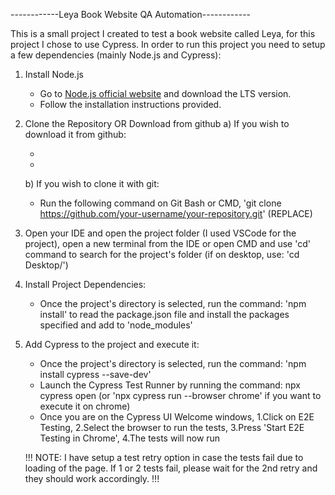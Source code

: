 ------------Leya Book Website QA Automation------------

This is a small project I created to test a book website called Leya, for this project I chose to use Cypress.
In order to run this project you need to setup a few dependencies (mainly Node.js and Cypress):

1. Install Node.js

   - Go to [Node.js official website](https://nodejs.org/) and download the LTS version.
   - Follow the installation instructions provided.

2. Clone the Repository OR Download from github
   a) If you wish to download it from github:

   -
   -

   b) If you wish to clone it with git:

   - Run the following command on Git Bash or CMD, 'git clone https://github.com/your-username/your-repository.git' (REPLACE)

3. Open your IDE and open the project folder (I used VSCode for the project), open a new terminal from the IDE or open CMD and use 'cd' command to search for the project's folder (if on desktop, use: 'cd Desktop/<project name>')

4. Install Project Dependencies:

   - Once the project's directory is selected, run the command: 'npm install' to read the package.json file and install the packages specified and add to 'node_modules'

5. Add Cypress to the project and execute it:

   - Once the project's directory is selected, run the command: 'npm install cypress --save-dev'
   - Launch the Cypress Test Runner by running the command: npx cypress open (or 'npx cypress run --browser chrome' if you want to execute it on chrome)
   - Once you are on the Cypress UI Welcome windows, 1.Click on E2E Testing, 2.Select the browser to run the tests, 3.Press 'Start E2E Testing in Chrome', 4.The tests will now run

   !!! NOTE: I have setup a test retry option in case the tests fail due to loading of the page. If 1 or 2 tests fail, please wait for the 2nd retry and they should work accordingly. !!!
